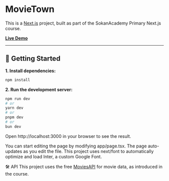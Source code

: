 # MovieTown

This is a [Next.js](https://nextjs.org/) project, built as part of the SokanAcademy Primary Next.js course.

[**Live Demo**](https://movie-town-sigma.vercel.app/)

---

## 🚀 Getting Started

**1. Install dependencies:**

```bash
npm install
```

**2. Run the development server:**

```bash
npm run dev
# or
yarn dev
# or
pnpm dev
# or
bun dev
```
Open http://localhost:3000 in your browser to see the result.

You can start editing the page by modifying app/page.tsx. The page auto-updates as you edit the file.
This project uses next/font to automatically optimize and load Inter, a custom Google Font.

🛠️ API
This project uses the free [MoviesAPI]([https://nextjs.org/](https://moviesapi.ir/)) for movie data, as introduced in the course.

